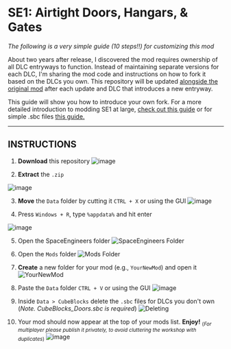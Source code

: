 # SE1: Airtight Doors, Hangars, & Gates
*The following is a very simple guide (10 steps!!) for customizing this mod*

About two years after release, I discovered the mod requires ownership of all DLC entryways to function. Instead of maintaining separate versions for each DLC, I'm sharing the mod code and instructions on how to fork it based on the DLCs you own. This repository will be updated [alongside the original mod](https://steamcommunity.com/sharedfiles/filedetails/?id=2970981537) after each update and DLC that introduces a new entryway. 

This guide will show you how to introduce your own fork. For a more detailed introduction to modding SE1 at large, [check out this guide](https://github.com/cdrch/space-engineers-fan-docs/blob/master/modding-introduction/main.md#folder-structure) or for simple .sbc files [this guide.](https://steamcommunity.com/sharedfiles/filedetails/?id=2292841964)

________
## INSTRUCTIONS

1. **Download** this repository
![image](https://github.com/user-attachments/assets/b4a67b2b-adfd-4caa-a783-3d5157802003)

2. **Extract** the `.zip`

![image](https://github.com/user-attachments/assets/d7d69fae-aa90-4dcf-91f3-2eabf1b7a903)

3. **Move** the `Data` folder by cutting it `CTRL + X` or using the GUI
![image](https://github.com/user-attachments/assets/987167a1-f602-42aa-b9f6-4c7ab9b21c0d)

4. Press `Windows + R`, type `%appdata%` and hit enter

![image](https://github.com/user-attachments/assets/d9ea3300-74f5-44c9-bf07-2e002e195906)

5. Open the SpaceEngineers folder
![SpaceEngineers Folder](https://github.com/user-attachments/assets/62248aee-8c53-4f30-be62-9896689cd47f)

6. Open the `Mods` folder
![Mods Folder](https://github.com/user-attachments/assets/b5ae60c3-9b57-42a9-8731-cc016bca40f1)

7. **Create** a new folder for your mod (e.g., `YourNewMod`) and open it
![YourNewMod](https://github.com/user-attachments/assets/99861c6b-985a-4b81-8cca-911b395fd16f)

8. Paste the `Data` folder `CTRL + V` or using the GUI 
![image](https://github.com/user-attachments/assets/9cc2c517-7214-42b5-a13b-ea5cfbc86963)

9. Inside `Data > CubeBlocks` delete the `.sbc` files for DLCs you don't own (*Note. CubeBlocks_Doors.sbc is required*)
![Deleting](https://github.com/user-attachments/assets/875e2a56-d3f9-4423-a599-4d8c1492e29e)

10. Your mod should now appear at the top of your mods list. **Enjoy!** <sub> (*For multiplayer please publish it privately, to avoid cluttering the workshop with duplicates*) </sub>
![image](https://github.com/user-attachments/assets/f6cc1159-a260-46ea-9d9f-c93aa04b502c)





